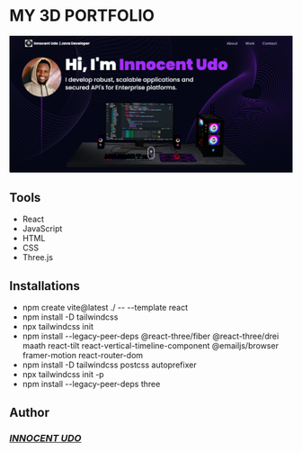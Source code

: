 # MY 3D PORTFOLIO

<img src="https://github.com/Innocentsax/Innocentsax/blob/main/InnocentUdo_portfolio.png">


## Tools
+ React
+ JavaScript
+ HTML
+ CSS
+ Three.js

## Installations
+ npm create vite@latest ./ -- --template react
+ npm install -D tailwindcss  
+ npx tailwindcss init  
+ npm install --legacy-peer-deps @react-three/fiber @react-three/drei maath react-tilt react-vertical-timeline-component @emailjs/browser framer-motion react-router-dom
+ npm install -D tailwindcss postcss autoprefixer
+ npx tailwindcss init -p
+ npm install --legacy-peer-deps three

## Author
### ___[INNOCENT UDO](https://innocentudo.netlify.app/)___
